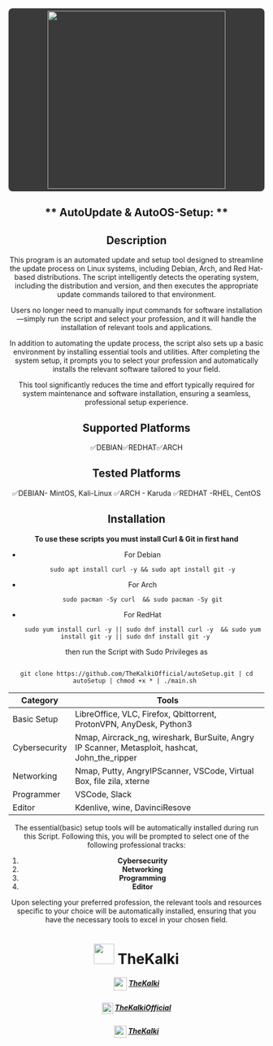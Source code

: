 <center><div style="background: #3a3a3a;  padding: 5px; border-radius: 8px;">
    <img src="https://thekalki.net/wp-content/uploads/2025/03/TheKalki-Banner.png" width="350" />
</div>


**  AutoUpdate & AutoOS-Setup: **
--
## Description
This program is an automated update and setup tool designed to streamline the update process on Linux systems, including Debian, Arch, and Red Hat-based distributions. The script intelligently detects the operating system, including the distribution and version, and then executes the appropriate update commands tailored to that environment. 

Users no longer need to manually input commands for software installation—simply run the script and select your profession, and it will handle the installation of relevant tools and applications.

In addition to automating the update process, the script also sets up a basic environment by installing essential tools and utilities. After completing the system setup, it prompts you to select your profession and automatically installs the relevant software tailored to your field. 

This tool significantly reduces the time and effort typically required for system maintenance and software installation, ensuring a seamless, professional setup experience.

## Supported Platforms
✅DEBIAN✅REDHAT✅ARCH
## Tested Platforms
✅DEBIAN- MintOS, Kali-Linux
✅ARCH     - Karuda
✅REDHAT -RHEL, CentOS
## Installation
**To use these scripts you must install Curl & Git in first hand**
- For Debian
	``` 
	sudo apt install curl -y && sudo apt install git -y
	```
- For Arch
   ```
   sudo pacman -Sy curl  && sudo pacman -Sy git
    ```
- For RedHat
  ```
  sudo yum install curl -y || sudo dnf install curl -y  && sudo yum install git -y || sudo dnf install git -y    
   ```
then run the Script with Sudo Privileges as
```

git clone https://github.com/TheKalkiOfficial/autoSetup.git | cd autoSetup | chmod +x * | ./main.sh 

```

| <center>Category      | <center>Tools           |
|-----------------------   |-------------|
|Basic Setup   | LibreOffice, VLC, Firefox, Qbittorrent, ProtonVPN, AnyDesk, Python3          
|Cybersecurity | Nmap, Aircrack_ng, wireshark, BurSuite, Angry IP Scanner, Metasploit, hashcat, John_the_ripper
|Networking  | Nmap, Putty, AngryIPScanner, VSCode, Virtual Box, file zila, xterne
|Programmer   | VSCode, Slack
|Editor            | Kdenlive, wine, DavinciResove


The essential(basic) setup tools will be automatically installed during run this Script. Following this, you will be prompted to select one of the following professional tracks:

1. **Cybersecurity**
2. **Networking**
3. **Programming**
4. **Editor**

Upon selecting your preferred profession, the relevant tools and resources specific to your choice will be automatically installed, ensuring that you have the necessary tools to excel in your chosen field.

 
<p><h1>
<img src="https://thekalki.net/wp-content/uploads/2025/03/TheKalki-Logo.png" width="40" />
TheKalki</h1>
</p>

##### <img src="https://img.icons8.com/?size=100&id=63807&format=png&color=000000" width="26" style="vertical-align: middle;" /> [TheKalki](https://thekalki.net/)
##### <img src="https://upload.wikimedia.org/wikipedia/commons/thumb/f/fd/YouTube_full-color_icon_%282024%29.svg/180px-YouTube_full-color_icon_%282024%29.svg.png" width="22" style="vertical-align: middle;" /> [TheKalkiOfficial](https://www.youtube.com/@TheKalkiOfficial)
##### <img src="https://img.icons8.com/?size=96&id=13930&format=png" width="24" style="vertical-align: middle;" /> [TheKalki](https://www.linkedin.com/company/thekalki)

